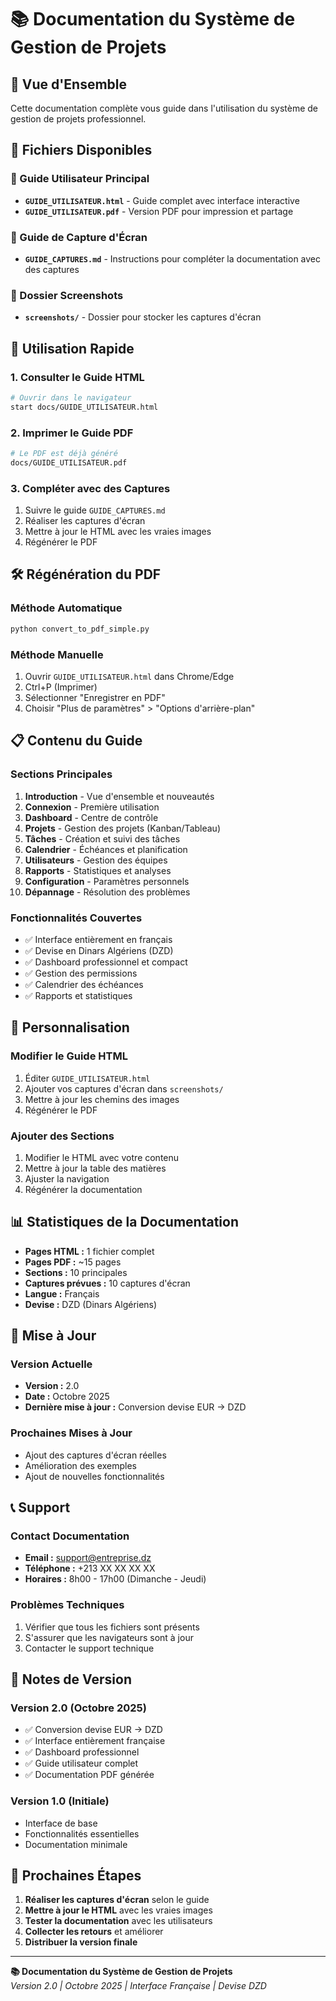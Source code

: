 # 📚 Documentation du Système de Gestion de Projets

## 🎯 Vue d'Ensemble

Cette documentation complète vous guide dans l'utilisation du système de gestion de projets professionnel.

## 📁 Fichiers Disponibles

### 📖 Guide Utilisateur Principal
- **`GUIDE_UTILISATEUR.html`** - Guide complet avec interface interactive
- **`GUIDE_UTILISATEUR.pdf`** - Version PDF pour impression et partage

### 📸 Guide de Capture d'Écran
- **`GUIDE_CAPTURES.md`** - Instructions pour compléter la documentation avec des captures

### 📁 Dossier Screenshots
- **`screenshots/`** - Dossier pour stocker les captures d'écran

## 🚀 Utilisation Rapide

### 1. Consulter le Guide HTML
```bash
# Ouvrir dans le navigateur
start docs/GUIDE_UTILISATEUR.html
```

### 2. Imprimer le Guide PDF
```bash
# Le PDF est déjà généré
docs/GUIDE_UTILISATEUR.pdf
```

### 3. Compléter avec des Captures
1. Suivre le guide `GUIDE_CAPTURES.md`
2. Réaliser les captures d'écran
3. Mettre à jour le HTML avec les vraies images
4. Régénérer le PDF

## 🛠️ Régénération du PDF

### Méthode Automatique
```bash
python convert_to_pdf_simple.py
```

### Méthode Manuelle
1. Ouvrir `GUIDE_UTILISATEUR.html` dans Chrome/Edge
2. Ctrl+P (Imprimer)
3. Sélectionner "Enregistrer en PDF"
4. Choisir "Plus de paramètres" > "Options d'arrière-plan"

## 📋 Contenu du Guide

### Sections Principales
1. **Introduction** - Vue d'ensemble et nouveautés
2. **Connexion** - Première utilisation
3. **Dashboard** - Centre de contrôle
4. **Projets** - Gestion des projets (Kanban/Tableau)
5. **Tâches** - Création et suivi des tâches
6. **Calendrier** - Échéances et planification
7. **Utilisateurs** - Gestion des équipes
8. **Rapports** - Statistiques et analyses
9. **Configuration** - Paramètres personnels
10. **Dépannage** - Résolution des problèmes

### Fonctionnalités Couvertes
- ✅ Interface entièrement en français
- ✅ Devise en Dinars Algériens (DZD)
- ✅ Dashboard professionnel et compact
- ✅ Gestion des permissions
- ✅ Calendrier des échéances
- ✅ Rapports et statistiques

## 🎨 Personnalisation

### Modifier le Guide HTML
1. Éditer `GUIDE_UTILISATEUR.html`
2. Ajouter vos captures d'écran dans `screenshots/`
3. Mettre à jour les chemins des images
4. Régénérer le PDF

### Ajouter des Sections
1. Modifier le HTML avec votre contenu
2. Mettre à jour la table des matières
3. Ajuster la navigation
4. Régénérer la documentation

## 📊 Statistiques de la Documentation

- **Pages HTML :** 1 fichier complet
- **Pages PDF :** ~15 pages
- **Sections :** 10 principales
- **Captures prévues :** 10 captures d'écran
- **Langue :** Français
- **Devise :** DZD (Dinars Algériens)

## 🔄 Mise à Jour

### Version Actuelle
- **Version :** 2.0
- **Date :** Octobre 2025
- **Dernière mise à jour :** Conversion devise EUR → DZD

### Prochaines Mises à Jour
- Ajout des captures d'écran réelles
- Amélioration des exemples
- Ajout de nouvelles fonctionnalités

## 📞 Support

### Contact Documentation
- **Email :** support@entreprise.dz
- **Téléphone :** +213 XX XX XX XX
- **Horaires :** 8h00 - 17h00 (Dimanche - Jeudi)

### Problèmes Techniques
1. Vérifier que tous les fichiers sont présents
2. S'assurer que les navigateurs sont à jour
3. Contacter le support technique

## 📝 Notes de Version

### Version 2.0 (Octobre 2025)
- ✅ Conversion devise EUR → DZD
- ✅ Interface entièrement française
- ✅ Dashboard professionnel
- ✅ Guide utilisateur complet
- ✅ Documentation PDF générée

### Version 1.0 (Initiale)
- Interface de base
- Fonctionnalités essentielles
- Documentation minimale

## 🎯 Prochaines Étapes

1. **Réaliser les captures d'écran** selon le guide
2. **Mettre à jour le HTML** avec les vraies images
3. **Tester la documentation** avec les utilisateurs
4. **Collecter les retours** et améliorer
5. **Distribuer la version finale**

---

**📚 Documentation du Système de Gestion de Projets**  
*Version 2.0 | Octobre 2025 | Interface Française | Devise DZD*

